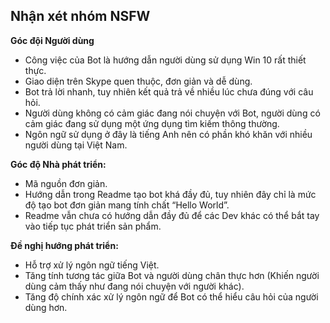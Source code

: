 <h2>Nhận xét nhóm NSFW</h2>

<b>Góc đội Người dùng</b>
- Công việc của Bot là hướng dẫn người dùng sử dụng Win 10 rất thiết thực.
- Giao diện trên Skype quen thuộc, đơn giản và dễ dùng.
- Bot trả lời nhanh, tuy nhiên kết quả trả về nhiều lúc chưa đúng với câu hỏi.
- Người dùng không có cảm giác đang nói chuyện với Bot, người dùng có cảm giác đang sử dụng một ứng dụng tìm kiếm thông thường.
- Ngôn ngữ sử dụng ở đây là tiếng Anh nên có phần khó khăn với nhiều người dùng tại Việt Nam.


<b>Góc độ Nhà phát triển:</b>
- Mã nguồn đơn giản.
- Hướng dẫn trong Readme tạo bot khá đầy đủ, tuy nhiên đây chỉ là mức độ tạo bot đơn giản mang tính chất “Hello World”.
- Readme vẫn chưa có hướng dẫn đầy đủ để các Dev khác có thể bắt tay vào tiếp tục phát triển sản phẩm.


<b>Đề nghị hướng phát triển:</b>
- Hỗ trợ xử lý ngôn ngữ tiếng Việt.
- Tăng tính tương tác giữa Bot và người dùng chân thực hơn (Khiến người dùng cảm thấy như đang nói chuyện với người khác).
- Tăng độ chính xác xử lý ngôn ngữ để Bot có thể hiểu câu hỏi của người dùng hơn.






	
